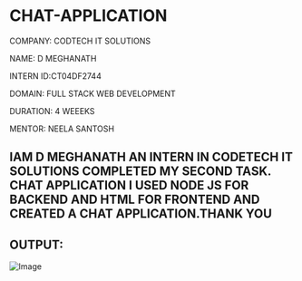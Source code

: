 # CHAT-APPLICATION

COMPANY: CODTECH IT SOLUTIONS

NAME: D MEGHANATH

INTERN ID:CT04DF2744

DOMAIN: FULL STACK WEB DEVELOPMENT

DURATION: 4 WEEEKS

MENTOR: NEELA SANTOSH

## IAM D MEGHANATH AN INTERN IN CODETECH IT SOLUTIONS COMPLETED MY SECOND TASK. CHAT APPLICATION I USED NODE JS FOR BACKEND AND HTML FOR FRONTEND AND CREATED A CHAT APPLICATION.THANK YOU

## OUTPUT: 
![Image](https://github.com/user-attachments/assets/6cb439ea-d889-48a2-aedb-0f33c86d8097)
